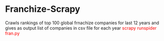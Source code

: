 # Franchize-Scrapy
Crawls rankings of top 100 global frnachize companies for last 12 years and gives as output list of companies in csv file for each year
<span style="color:red">scrapy runspider fran.py</span>
